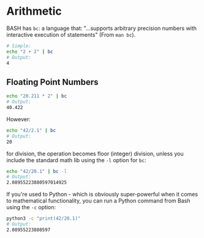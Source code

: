 # Arithmetic
BASH has `bc`: a language that: "...supports arbitrary precision numbers with interactive execution of statements" (From `man bc`).

```bash
# Simple:
echo "2 + 2" | bc
# Output:
4
```

Floating Point Numbers
----------------------
```bash
echo "20.211 * 2" | bc
# Output:
40.422
```

However:

```bash
echo "42/2.1" | bc
# Output:
20
```
for division, the operation becomes floor (integer) division, unless you include the standard math lib using the `-l` option for `bc`:

```bash
echo "42/20.1" | bc -l
# Output:
2.08955223880597014925
```

If you're used to Python - which is obviously super-powerful when it comes to mathematical functionality, you can run a Python command from Bash using the `-c` option:

```bash
python3 -c "print(42/20.1)"
# Output:
2.08955223880597
```


